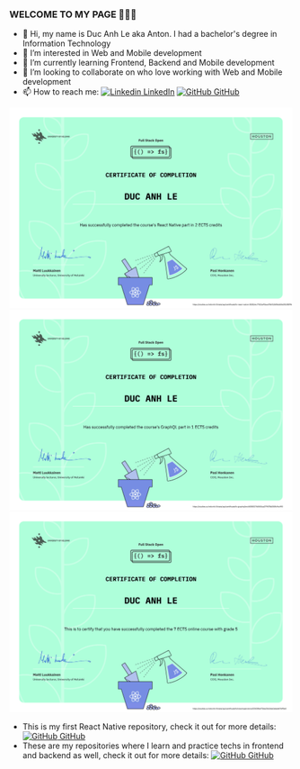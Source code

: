 ### WELCOME TO MY PAGE 👋👋👋
- 👋 Hi, my name is Duc Anh Le aka Anton. I had a bachelor's degree in Information Technology
- 👀 I’m interested in Web and Mobile development
- 🌱 I’m currently learning Frontend, Backend and Mobile development
- 💞️ I’m looking to collaborate on who love working with Web and Mobile development
- 📫 How to reach me: 
[![Linkedin](https://i.stack.imgur.com/gVE0j.png) LinkedIn](https://www.linkedin.com/in/ducanhle1794/) [![GitHub](https://i.stack.imgur.com/tskMh.png) GitHub](https://github.com/ducanh4531/)

![React native certificate](https://github.com/ducanh4531/ducanh4531/blob/main/certificate-reactnative.png "React native certificate")<br>
![GraphQL certificate](https://github.com/ducanh4531/ducanh4531/blob/main/certificate-graphql.png "GraphQL certificate")<br>
![Fullstack certificate](https://github.com/ducanh4531/ducanh4531/blob/main/certificate-fullstack.png "Fullstack certificate")<br>

- This is my first React Native repository, check it out for more details:
[![GitHub](https://i.stack.imgur.com/tskMh.png) GitHub](https://github.com/ducanh4531/part10)
- These are my repositories where I learn and practice techs in frontend and backend as well, check it out for more details:
[![GitHub](https://i.stack.imgur.com/tskMh.png) GitHub](https://github.com/ducanh4531/fullstackopen)

<!---
ducanh4531/ducanh4531 is a ✨ special ✨ repository because its `README.md` (this file) appears on your GitHub profile.
You can click the Preview link to take a look at your changes.
--->

